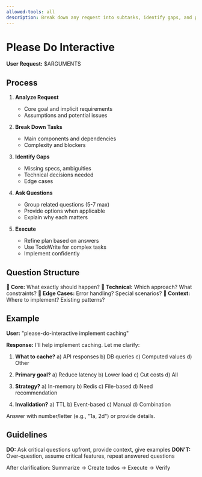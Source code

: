 ```yaml
---
allowed-tools: all
description: Break down any request into subtasks, identify gaps, and proceed interactively
---
```


# Please Do Interactive

**User Request:** $ARGUMENTS

## Process

1. **Analyze Request**
   - Core goal and implicit requirements
   - Assumptions and potential issues

2. **Break Down Tasks**
   - Main components and dependencies
   - Complexity and blockers

3. **Identify Gaps**
   - Missing specs, ambiguities
   - Technical decisions needed
   - Edge cases

4. **Ask Questions**
   - Group related questions (5-7 max)
   - Provide options when applicable
   - Explain why each matters

5. **Execute**
   - Refine plan based on answers
   - Use TodoWrite for complex tasks
   - Implement confidently

## Question Structure

**🎯 Core:** What exactly should happen?
**🔧 Technical:** Which approach? What constraints?
**🚨 Edge Cases:** Error handling? Special scenarios?
**📁 Context:** Where to implement? Existing patterns?

## Example

**User:** "please-do-interactive implement caching"

**Response:**
I'll help implement caching. Let me clarify:

1. **What to cache?**
   a) API responses b) DB queries c) Computed values d) Other

2. **Primary goal?**
   a) Reduce latency b) Lower load c) Cut costs d) All

3. **Strategy?**
   a) In-memory b) Redis c) File-based d) Need recommendation

4. **Invalidation?**
   a) TTL b) Event-based c) Manual d) Combination

Answer with number/letter (e.g., "1a, 2d") or provide details.

## Guidelines

**DO:** Ask critical questions upfront, provide context, give examples
**DON'T:** Over-question, assume critical features, repeat answered questions

After clarification: Summarize → Create todos → Execute → Verify